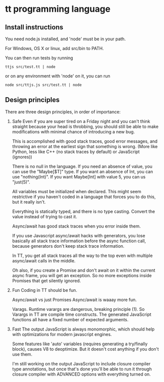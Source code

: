 tt programming language
=======================

## Install instructions

You need node.js installed, and 'node' must be in your path.

For Windows, OS X or linux, add src/bin to PATH.

You can then run tests by running

    ttjs src/test.tt | node

or on any environment with 'node' on it, you can run

    node src/ttjs.js src/test.tt | node

## Design principles

There are three design principles, in order of importance:

  1. Safe
     Even if you are super tired on a Friday night and you can't
     think straight because your head is throbbing, you should still be
     able to make modifications with minimal chance of introducing a new bug.

     This is accomplished with good stack traces, good error messages,
     and throwing an error at the earliest sign that something is wrong.
     (More like Python, less like C++ (no stack traces by default) or
     JavaScript (ignores))

     There is no null in the language. If you need an absence of value,
     you can use the "Maybe[$T]" type.
     If you want an absence of Int, you can use "nothing(Int)".
     If you want Maybe[Int] with value 5, you can us "just(5)".

     All variables must be initialized when declared.
     This might seem restrictive if you haven't coded in a language that
     forces you to do this, but it really isn't.

     Everything is statically typed, and there is no type casting.
     Convert the value instead of trying to cast it.

     Async/await has good stack traces when you error inside them.

     If you use Javascript async/await hacks with generators, you
     lose basically all stack trace information before the async function
     call, because generators don't keep stack trace information.

     In TT, you get all stack traces all the way to the top even with
     multiple async/await calls in the middle.

     Oh also, if you create a Promise and don't await on it within the
     current async frame, you will get an exception. So no more
     exceptions inside Promises that get silently ignored.

  2. Fun
     Coding in TT should be fun.

     Async/await vs just Promises
     Async/await is waaay more fun.

     Varags. Runtime varargs are dangerous, breaking principle (1).
     So Varargs in TT are compile time constructs. The generated
     JavaScript functions all have a fixed number of expected arguments.

  3. Fast
     The output JavaScript is always monomorphic, which should help with
     optimizations for modern javascript engines.

     Some features like 'auto' variables (requires generating a try/finally
     block), causes V8 to deoptimize. But it doesn't cost anything if
     you don't use them.

     I'm still working on the output JavaScript to include closure compiler
     type annotations, but once that's done you'll be able to run it
     through closure compiler with ADVANCED options with everything turned
     on.

